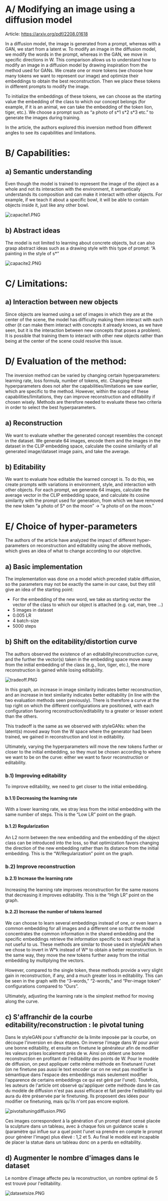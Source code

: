 # A/ Modifying an image using a diffusion model

Article: https://arxiv.org/pdf/2208.01618

In a diffusion model, the image is generated from a prompt, whereas with a GAN, we start from a latent w. To modify an image in the diffusion model, we modify the words
in the prompt, whereas in the GAN, we move in specific directions in W.
This comparison allows us to understand how to modify an image in a diffusion model by drawing inspiration from the method used for GANs. 
We create one or more tokens (we choose how many tokens we want to represent our image) and optimize their embeddings to obtain the best reconstruction.
Then we place these tokens in different prompts to modify the image.

To initialize the embeddings of these tokens, we can choose as the starting value the embedding of the class to which our concept belongs (for example, if it is an animal,
we can take the embedding of the token lion, tiger, etc.). We choose a prompt such as “a photo of s\*1 s\*2 s\*3 etc.” to generate the images during training.

In the article, the authors explored this inversion method from different angles to see its capabilities and limitations.

# B/ Capabilities:

## a) Semantic understanding

Even though the model is trained to represent the image of the object as a whole and not its interaction with the environment, it semantically understands
its composition and can make it interact with other objects. For example, if we teach it about a specific bowl, it will be able to contain
objects inside it, just like any other bowl.

![capacite1.PNG](capacite1.PNG)


## b) Abstract ideas

The model is not limited to learning about concrete objects, but can also grasp abstract ideas such as
a drawing style with this type of prompt: “A painting in the style of s\*”

![capacite2.PNG](capacite2.PNG)

# C/ Limitations:

## a) Interaction between new objects

Since objects are learned using a set of images in which they are at the center of the scene, the model has difficulty making them
interact with each other (it can make them interact with concepts it already knows, as we have seen, but it is the interaction between new concepts that
poses a problem). It is possible that training them to interact
with other new objects rather than being at the center of the scene could resolve this issue.

# D/ Evaluation of the method:

The inversion method can be varied by changing certain hyperparameters: learning rate, loss formula, number of tokens, etc.
Changing these hyperparameters does not alter the capabilities/limitations we saw earlier, which are specific to the method.
However, within the scope of these capabilities/limitations, they can improve reconstruction and editability if chosen wisely.
Methods are therefore needed to evaluate these two criteria in order to select the best hyperparameters.

## a) Reconstruction

We want to evaluate whether the generated concept resembles the concept in the dataset.
We generate 64 images, encode them and the images in the dataset in the CLIP embedding space, calculate
the cosine similarity of all generated image/dataset image pairs, and take the average.

## b) Editability

We want to evaluate how editable the learned concept is. To do this, we create prompts with variations
in environment, style, and interaction with other objects. For each prompt, we generate 64 images, calculate the
average vector in the CLIP embedding space, and calculate its cosine similarity with the prompt used
for generation, from which we have removed the new token “a photo of S\* on the moon” -> “a photo of on the moon.”


# E/ Choice of hyper-parameters

The authors of the article have analyzed the impact of different hyper-parameters on reconstruction and editability using the above methods,
which gives an idea of what to change according to our objective.

## a) Basic implementation

The implementation was done on a model which preceded stable diffusion, so the parameters may
not be exactly the same in our case, but they still give an idea of the starting point:

- For the embedding of the new word, we take as starting vector the vector of the class to which our object is attached
(e.g. cat, man, tree ...)
- 5 images in dataset
- 0.005 LR
- 4 batch-size
- 5000 steps

## b) Shift on the editability/distortion curve

The authors observed the existence of an editability/reconstruction curve, and the further the vector(s) taken in the embedding space
move away from the initial embedding of the class (e.g., lion, tiger, etc.), the more reconstruction is gained while losing editability. 

![tradeoff.PNG](tradeoff.PNG)

In this graph, an increase in image similarity indicates better reconstruction, and an increase in text similarity indicates better editability (in line with
the two evaluation methods seen previously). There is therefore a curve at the top right on which the different configurations are positioned, with each configuration favoring reconstruction/editability to a greater or lesser extent than the others.

This tradeoff is the same as we observed
with styleGANs: when the latent(s) moved away from the W space where the generator had been trained, we gained in reconstruction and lost in editability.

Ultimately, varying the hyperparameters will move the new tokens further or closer to the initial embedding, so they must be chosen according to where we want to be on the curve: either we want to favor reconstruction or editability.

### b.1) Improving editability

To improve editability, we need to get closer to the initial embedding. 

#### b.1.1) Decreasing the learning rate

With a lower learning rate, we stray less from the initial embedding with the same number of steps. This is the “Low LR” point on the graph.

#### b.1.2) Regularization

An L2 norm between the new embedding and the embedding of the object class can be introduced into the loss, so that optimization favors changing the
direction of the new embedding rather than its distance from the initial embedding. This is the “W/Regularization” point on the graph.

### b.2) Improve reconstruction

#### b.2.1) Increase the learning rate

Increasing the learning rate improves reconstruction for the same reasons that decreasing it improves editability. This is the “High LR” point on the graph.

#### b.2.2) Increase the number of tokens learned

We can choose to learn several embeddings instead of one, or even learn a common embedding
for all images and a different one so that the model concentrates the common information
in the shared embedding and the specific embeddings retrieve the information specific to each image
that is not useful to us. These methods are similar to those used in styleGAN when we chose to invert in W\*k instead of W\* to obtain a better reconstruction.
In the same way, they move the new tokens further away from the initial embedding by multiplying the vectors.

However, compared to the single token, these methods provide a very slight gain in
reconstruction, if any, and a much greater loss in editability. This can be seen in the graph with the “3-words,” “2-words,” and “Per-image token” configurations
compared to “Ours”.

Ultimately, adjusting the learning rate is the simplest method for moving along the curve.

## c) S'affranchir de la courbe editability/reconstruction : le pivotal tuning

Dans le styleGAN pour s'affranchir de la limite imposée par la courbe, on découpe l'inversion en deux étapes.
On inverse l'image dans W pour avoir une bonne editability, et ensuite on finetune le générateur afin de modifier
les valeurs prises localement près de w. Ainsi on obtient une bonne reconstruction en profitant de l'editability
des points de W. Pour le modèle de diffusion, on peut appliquer cette même méthode en finetunant l'unet (on ne finetune pas aussi le text encoder car on ne veut pas
modifier la sémantique dans l'espace des embeddings mais seulement modifier l'apparence de certains embeddings ce qui est géré par l'unet).
Toutefois, les auteurs de l'article ont observé  qu'appliquer cette méthode dans le cas du modèle de diffusion n'est pas aussi efficace et fait perdre l'editability qui aura du être préservée par le finetuning. Ils proposent des idées pour modifier ce finetuning, mais qu'ils n'ont pas encore exploré.

![pivotaltuningdiffusion.PNG](pivotaltuningdiffusion.PNG)

Ces images correspondent à la génération d'un prompt étant censé placée la sculpture dans un tableau, avec à chaque fois un guidance scale s (paramètre qui influe sur a quel point
l'unet va prendre en compte le prompt pour générer l'image) plus élevé : 1,2 et 5. Au final le modèle est incapable de placer la statue dans un tableau donc on a perdu en editability.

## d) Augmenter le nombre d'images dans le dataset

Le nombre d'image affecte peu la reconstruction, un nombre optimal de 5 est trouvé pour l'editability.

![datasetsize.PNG](datasetsize.PNG)
